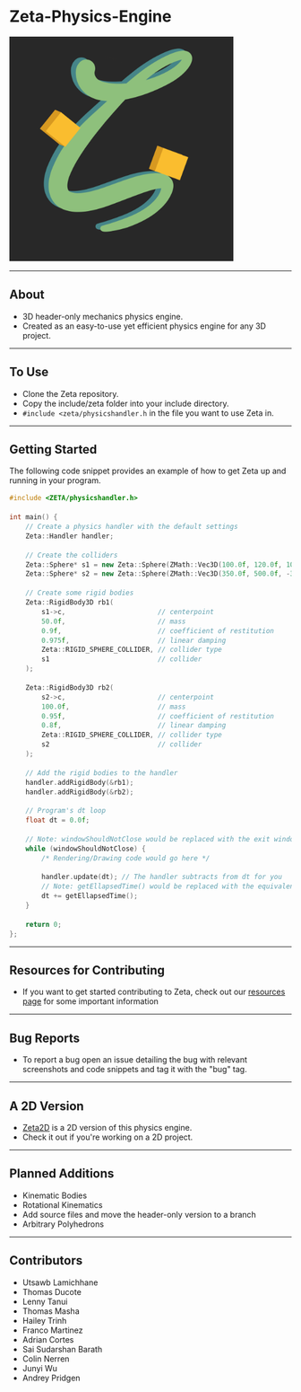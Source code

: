 # **Zeta-Physics-Engine**

<img src="ZetaLogo.png" width="400" height="400"/>

___

## About
* 3D header-only mechanics physics engine.
* Created as an easy-to-use yet efficient physics engine for any 3D project.

___

## To Use
* Clone the Zeta repository.
* Copy the include/zeta folder into your include directory.
* `#include <zeta/physicshandler.h` in the file you want to use Zeta in.

___

## Getting Started
The following code snippet provides an example of how to get Zeta up and running in your program.

```c++
#include <ZETA/physicshandler.h>

int main() {
    // Create a physics handler with the default settings
    Zeta::Handler handler;

    // Create the colliders
    Zeta::Sphere* s1 = new Zeta::Sphere(ZMath::Vec3D(100.0f, 120.0f, 100.0f), 50.0f);
    Zeta::Sphere* s2 = new Zeta::Sphere(ZMath::Vec3D(350.0f, 500.0f, -340.0f), 200.0f);

    // Create some rigid bodies
    Zeta::RigidBody3D rb1(
        s1->c,                       // centerpoint
        50.0f,                       // mass
        0.9f,                        // coefficient of restitution
        0.975f,                      // linear damping
        Zeta::RIGID_SPHERE_COLLIDER, // collider type
        s1                           // collider
    );

    Zeta::RigidBody3D rb2(
        s2->c,                       // centerpoint
        100.0f,                      // mass
        0.95f,                       // coefficient of restitution
        0.8f,                        // linear damping
        Zeta::RIGID_SPHERE_COLLIDER, // collider type
        s2                           // collider
    );

    // Add the rigid bodies to the handler
    handler.addRigidBody(&rb1);
    handler.addRigidBody(&rb2);

    // Program's dt loop
    float dt = 0.0f;

    // Note: windowShouldNotClose would be replaced with the exit window condition in the user's graphics library
    while (windowShouldNotClose) {
        /* Rendering/Drawing code would go here */

        handler.update(dt); // The handler subtracts from dt for you
        // Note: getEllapsedTime() would be replaced with the equivalent in the user's graphics library
        dt += getEllapsedTime();
    }

    return 0;
};
```

___

## Resources for Contributing
* If you want to get started contributing to Zeta, check out our [resources page](https://github.com/Salamence064/Zeta-Resources) for some important information

___

## Bug Reports
* To report a bug open an issue detailing the bug with relevant screenshots and code snippets and tag it with the "bug" tag.

___

## A 2D Version
* [Zeta2D](https://github.com/Salamence064/Zeta2D) is a 2D version of this physics engine.
* Check it out if you're working on a 2D project.

___

## Planned Additions
* Kinematic Bodies
* Rotational Kinematics
* Add source files and move the header-only version to a branch
* Arbitrary Polyhedrons

___

## Contributors
 * Utsawb Lamichhane
 * Thomas Ducote
 * Lenny Tanui
 * Thomas Masha
 * Hailey Trinh
 * Franco Martinez
 * Adrian Cortes
 * Sai Sudarshan Barath
 * Colin Nerren
 * Junyi Wu
 * Andrey Pridgen
